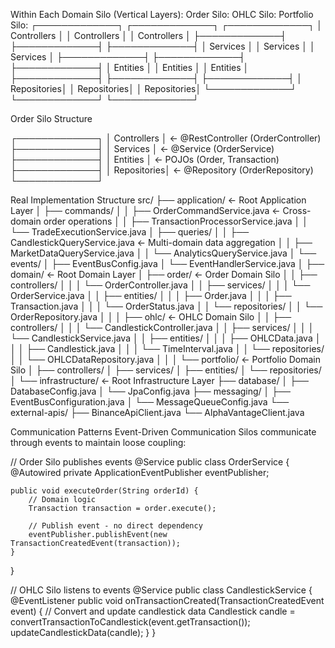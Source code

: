 



Within Each Domain Silo (Vertical Layers):
Order Silo:                OHLC Silo:              Portfolio Silo:
┌─────────────┐           ┌─────────────┐          ┌─────────────┐
│ Controllers │           │ Controllers │          │ Controllers │
├─────────────┤           ├─────────────┤          ├─────────────┤
│  Services   │           │  Services   │          │  Services   │
├─────────────┤           ├─────────────┤          ├─────────────┤
│  Entities   │           │  Entities   │          │  Entities   │
├─────────────┤           ├─────────────┤          ├─────────────┤
│ Repositories│           │ Repositories│          │ Repositories│
└─────────────┘           └─────────────┘          └─────────────┘


Order Silo Structure

┌─────────────┐
│ Controllers │ ← @RestController (OrderController)
├─────────────┤
│  Services   │ ← @Service (OrderService)
├─────────────┤
│  Entities   │ ← POJOs (Order, Transaction)
├─────────────┤
│ Repositories│ ← @Repository (OrderRepository)
└─────────────┘

Real Implementation Structure
src/
├── application/                           ← Root Application Layer
│   ├── commands/
│   │   ├── OrderCommandService.java       ← Cross-domain order operations
│   │   ├── TransactionProcessorService.java
│   │   └── TradeExecutionService.java
│   ├── queries/
│   │   ├── CandlestickQueryService.java   ← Multi-domain data aggregation
│   │   ├── MarketDataQueryService.java
│   │   └── AnalyticsQueryService.java
│   └── events/
│       ├── EventBusConfig.java
│       └── EventHandlerService.java
│
├── domain/                                ← Root Domain Layer
│   ├── order/                             ← Order Domain Silo
│   │   ├── controllers/
│   │   │   └── OrderController.java
│   │   ├── services/
│   │   │   └── OrderService.java
│   │   ├── entities/
│   │   │   ├── Order.java
│   │   │   ├── Transaction.java
│   │   │   └── OrderStatus.java
│   │   └── repositories/
│   │       └── OrderRepository.java
│   │
│   ├── ohlc/                              ← OHLC Domain Silo
│   │   ├── controllers/
│   │   │   └── CandlestickController.java
│   │   ├── services/
│   │   │   └── CandlestickService.java
│   │   ├── entities/
│   │   │   ├── OHLCData.java
│   │   │   ├── Candlestick.java
│   │   │   └── TimeInterval.java
│   │   └── repositories/
│   │       └── OHLCDataRepository.java
│   │
│   └── portfolio/                         ← Portfolio Domain Silo
│       ├── controllers/
│       ├── services/
│       ├── entities/
│       └── repositories/
│
└── infrastructure/                        ← Root Infrastructure Layer
├── database/
│   ├── DatabaseConfig.java
│   └── JpaConfig.java
├── messaging/
│   ├── EventBusConfiguration.java
│   └── MessageQueueConfig.java
└── external-apis/
├── BinanceApiClient.java
└── AlphaVantageClient.java

Communication Patterns
Event-Driven Communication
Silos communicate through events to maintain loose coupling:

// Order Silo publishes events
@Service
public class OrderService {
@Autowired
private ApplicationEventPublisher eventPublisher;

    public void executeOrder(String orderId) {
        // Domain logic
        Transaction transaction = order.execute();
        
        // Publish event - no direct dependency
        eventPublisher.publishEvent(new TransactionCreatedEvent(transaction));
    }
}

// OHLC Silo listens to events
@Service
public class CandlestickService {
@EventListener
public void onTransactionCreated(TransactionCreatedEvent event) {
// Convert and update candlestick data
Candlestick candle = convertTransactionToCandlestick(event.getTransaction());
updateCandlestickData(candle);
}
}